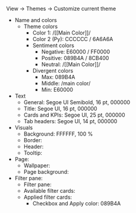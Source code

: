 View -> Themes -> Customize current theme
- Name and colors
	- Theme colors
		- Color 1: /[[Main Color]]/
		- Color 2 (Py): CCCCCC / 6A6A6A
		- Sentiment colors
			- Negative: E60000 / FF0000
			- Positive: 089B4A / 8CB400
			- Neutral: /[[Main Color]]/
		- Divergent colors
			- Max: 089B4A
			- Middle: /main color/
			- Min: E60000
- Text
	- General: Segoe UI Semibold, 16 pt, 000000
	- Title: Segoe UI, 16 pt, 000000
	- Cards and KPIs: Segoe UI, 25 pt, 000000
	- Tab headers: Segoe UI, 14 pt, 000000
- Visuals
	- Background: FFFFFF, 100 %
	- Border: 
	- Header: 
	- Tooltip: 
- Page:
	- Wallpaper: 
	- Page background: 
- Filter pane:
	- Filter pane: 
	- Available filter cards: 
	- Applied filter cards: 
		- Checkbox and Apply color: 089B4A